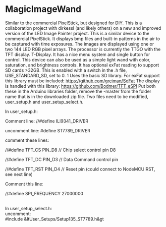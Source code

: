 # MagicImageWand
Similar to the commercial PixelStick, but designed for DIY.
This is a collaboration project with dirkessl (and likely others) on a new and improved version of the LED Image Painter project.
This is a similar device to the commercial PixelStick. It displays bmp files and built-in patterns in the air to be captured with time exposures.
The images are displayed using one or two 144 LED RGB pixel arrays.
The processor is currently the TTGO with the TFT display. T-Display.
It has a nice menu system and single button for control.
This device can also be used as a simple light wand with color, saturation, and brightness controls.
It has optional exFat reading to support SD cards >32GB. This is enabled with a switch in the .h file, USE_STANDARD_SD, set to 0. 1 Uses the basic SD library.
For exFat support this library must be included: https://github.com/greiman/SdFat
The display is handled with this library: https://github.com/Bodmer/TFT_eSPI
Put both these in the Arduino libraries folder, remove the -master from the folder name that is in the downloaded zip file.
Two files need to be modified, user_setup.h and user_setup_select.h.

<p>In user_setup.h:
<p>Comment line: //#define ILI9341_DRIVER
<p>uncomment line: #define ST7789_DRIVER  
<p>comment these lines:
<p>//#define TFT_CS   PIN_D8  // Chip select control pin D8
<p>//#define TFT_DC   PIN_D3  // Data Command control pin
<p>//#define TFT_RST  PIN_D4  // Reset pin (could connect to NodeMCU RST, see next line)
<p>Comment this line:
<p>//#define SPI_FREQUENCY  27000000

<br>In user_setup_select.h:
<br>uncomment:
<br>#include &ltUser_Setups/Setup135_ST7789.h&gt
